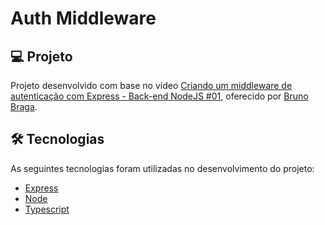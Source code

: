# Auth Middleware

## 💻 Projeto

Projeto desenvolvido com base no vídeo [Criando um middleware de autenticação com Express - Back-end NodeJS #01][video], oferecido por [Bruno Braga][channel].

## 🛠 Tecnologias

As seguintes tecnologias foram utilizadas no desenvolvimento do projeto:

- [Express][express]
- [Node][node]
- [Typescript][typescript]

[channel]: https://www.youtube.com/channel/UCkwwsZDpcMxftRkDGql5xbw
[express]: https://expressjs.com/
[node]: https://nodejs.org/
[typescript]: https://www.typescriptlang.org/
[video]: https://www.youtube.com/watch?v=GBg5HiSBNHQ
